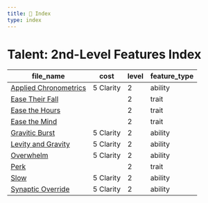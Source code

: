 ```yaml
---
title: 📑 Index
type: index
---
```


# Talent: 2nd-Level Features Index

| file_name                                           | cost      | level | feature_type |
| --------------------------------------------------- | --------- | ----- | ------------ |
| [Applied Chronometrics](../Applied%20Chronometrics) | 5 Clarity | 2     | ability      |
| [Ease Their Fall](../Ease%20Their%20Fall)           |           | 2     | trait        |
| [Ease the Hours](../Ease%20the%20Hours)             |           | 2     | trait        |
| [Ease the Mind](../Ease%20the%20Mind)               |           | 2     | trait        |
| [Gravitic Burst](../Gravitic%20Burst)               | 5 Clarity | 2     | ability      |
| [Levity and Gravity](../Levity%20and%20Gravity)     | 5 Clarity | 2     | ability      |
| [Overwhelm](../Overwhelm)                           | 5 Clarity | 2     | ability      |
| [Perk](../Perk)                                     |           | 2     | trait        |
| [Slow](../Slow)                                     | 5 Clarity | 2     | ability      |
| [Synaptic Override](../Synaptic%20Override)         | 5 Clarity | 2     | ability      |
